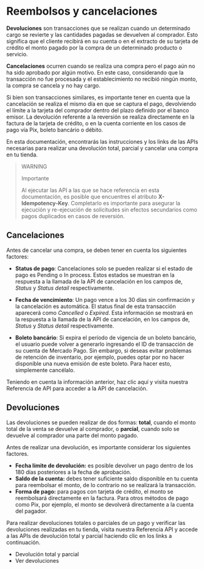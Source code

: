 # Reembolsos y cancelaciones

**Devoluciones** son transacciones que se realizan cuando un determinado cargo se revierte y las cantidades pagadas se devuelven al comprador. Esto significa que el cliente recibirá en su cuenta o en el extracto de su tarjeta de crédito el monto pagado por la compra de un determinado producto o servicio.

**Cancelaciones** ocurren cuando se realiza una compra pero el pago aún no ha sido aprobado por algún motivo. En este caso, considerando que la transacción no fue procesada y el establecimiento no recibió ningún monto, la compra se cancela y no hay cargo.

Si bien son transacciones similares, es importante tener en cuenta que la cancelación se realiza el mismo día en que se captura el pago, devolviendo el límite a la tarjeta del comprador dentro del plazo definido por el banco emisor. La devolución referente a la reversión se realiza directamente en la factura de la tarjeta de crédito, o en la cuenta corriente en los casos de pago vía Pix, boleto bancário o débito.

En esta documentación, encontrarás las instrucciones y los links de las APIs necesarias para realizar una devolución total, parcial y cancelar una compra en tu tienda.


> WARNING
>
> Importante
>
> Al ejecutar las API a las que se hace referencia en esta documentación, es posible que encuentres el atributo **X-Idempotency-Key**. Completarlo es importante para asegurar la ejecución y re-ejecución de solicitudes sin efectos secundarios como pagos duplicados en casos de reversión.

## Cancelaciones

Antes de cancelar una compra, se deben tener en cuenta los siguientes factores: 

- **Status de pago**: Cancelaciones solo se pueden realizar si el estado de pago es Pending o In process. Estos estados se muestran en la respuesta a la llamada de la API de cancelación en los campos de, *Status* y *Status detail* respectivamente.

- **Fecha de vencimiento**: Un pago vence a los 30 días sin confirmación y la cancelación es automática. El status final de esta transacción aparecerá como *Cancelled* o *Expired*. Esta información se mostrará en la respuesta a la llamada de la API de cancelación, en los campos de, *Status* y *Status detail* respectivamente.

- **Boleto bancário**: Si expira el período de vigencia de un boleto bancário, el usuario puede volver a generarlo ingresando el ID de transacción de su cuenta de Mercado Pago. Sin embargo, si deseas evitar problemas de retención de inventario, por ejemplo, puedes optar por no hacer disponible una nueva emisión de este boleto. Para hacer esto, simplemente cancélalo.

Teniendo en cuenta la información anterior, haz clic aquí y visita nuestra Referencia de API para acceder a la API de cancelación.

## Devoluciones

Las devoluciones se pueden realizar de dos formas: **total**, cuando el monto total de la venta se devuelve al comprador, o **parcial**, cuando solo se devuelve al comprador una parte del monto pagado.

Antes de realizar una devolución, es importante considerar los siguientes factores.

- **Fecha límite de devolución:** es posible devolver un pago dentro de los 180 días posteriores a la fecha de aprobación.
- **Saldo de la cuenta:** debes tener suficiente saldo disponible en tu cuenta para reembolsar el monto, de lo contrario no se realizará la transacción.
- **Forma de pago:** para pagos con tarjeta de crédito, el monto se reembolsará directamente en la factura. Para otros métodos de pago como Pix, por ejemplo, el monto se devolverá directamente a la cuenta del pagador.

Para realizar devoluciones totales o parciales de un pago y verificar las devoluciones realizadas en tu tienda, visita nuestra Referencia API y accede a las APIs de devolución total y parcial haciendo clic en los links a continuación.

- Devolución total y parcial
- Ver devoluciones
